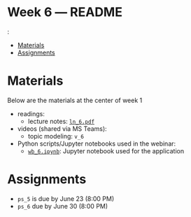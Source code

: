 Week 6 ― README
===============
<!-- vim-markdown-toc GFM -->
:
* [Materials](#materials)
* [Assignments](#assignments)

<!-- vim-markdown-toc -->

Materials
=========

Below are the materials at the center of week 1

+ readings: 
  - lecture notes: [`ln_6.pdf`](week5/ln_5.pdf)
+ videos (shared via MS Teams):
  - topic modeling: `v_6`
+ Python scripts/Jupyter notebooks used in the webinar:
  - [`wb_6.ipynb`](week5/wb_5.ipynb): Jupyter notebook used for the application 

Assignments
===========

+ `ps_5` is due by June 23 (8:00 PM)
+ `ps_6` due by June 30 (8:00 PM)
 
